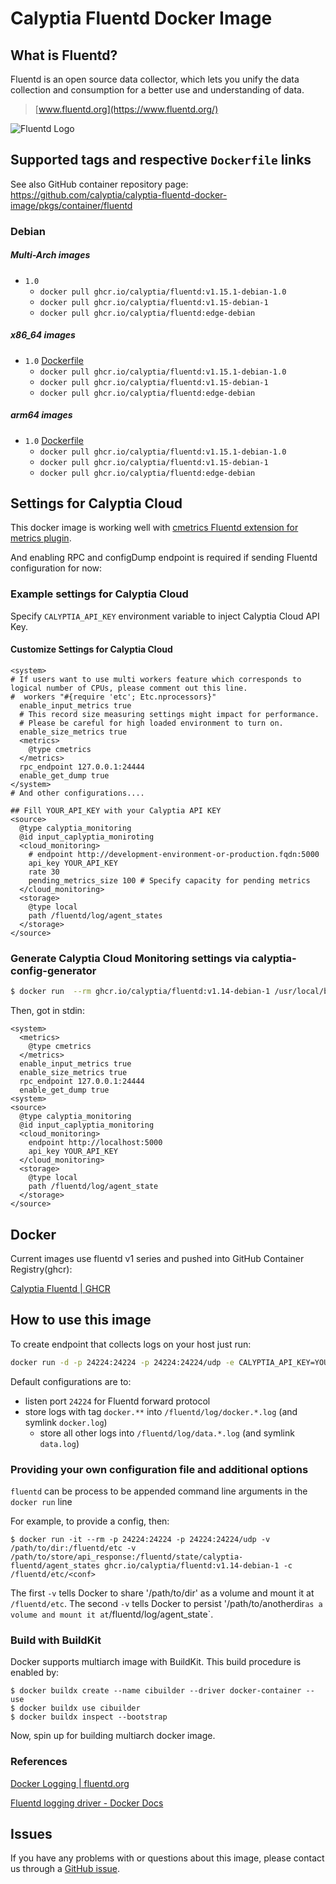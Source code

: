 Calyptia Fluentd Docker Image
=============================

## What is Fluentd?

Fluentd is an open source data collector, which lets you unify the data
collection and consumption for a better use and understanding of data.

> [www.fluentd.org](https://www.fluentd.org/)

![Fluentd Logo](https://www.fluentd.org/assets/img/miscellany/fluentd-logo.png)

## Supported tags and respective `Dockerfile` links

See also GitHub container repository page: https://github.com/calyptia/calyptia-fluentd-docker-image/pkgs/container/fluentd


### Debian

##### Multi-Arch images
- `1.0`
  - `docker pull ghcr.io/calyptia/fluentd:v1.15.1-debian-1.0`
  - `docker pull ghcr.io/calyptia/fluentd:v1.15-debian-1`
  - `docker pull ghcr.io/calyptia/fluentd:edge-debian`

##### x86_64 images
- `1.0` [Dockerfile](v1.15/debian/Dockerfile)
  - `docker pull ghcr.io/calyptia/fluentd:v1.15.1-debian-1.0`
  - `docker pull ghcr.io/calyptia/fluentd:v1.15-debian-1`
  - `docker pull ghcr.io/calyptia/fluentd:edge-debian`

##### arm64 images
- `1.0` [Dockerfile](v1.15/debian/Dockerfile)
  - `docker pull ghcr.io/calyptia/fluentd:v1.15.1-debian-1.0`
  - `docker pull ghcr.io/calyptia/fluentd:v1.15-debian-1`
  - `docker pull ghcr.io/calyptia/fluentd:edge-debian`

## Settings for Calyptia Cloud

This docker image is working well with [cmetrics Fluentd extension for metrics plugin](https://github.com/calyptia/fluent-plugin-metrics-cmetrics).

And enabling RPC and configDump endpoint is required if sending Fluentd configuration for now:

### Example settings for Calyptia Cloud

Specify `CALYPTIA_API_KEY` environment variable to inject Calyptia Cloud API Key.

#### Customize Settings for Calyptia Cloud

```aconf
<system>
# If users want to use multi workers feature which corresponds to logical number of CPUs, please comment out this line.
#  workers "#{require 'etc'; Etc.nprocessors}"
  enable_input_metrics true
  # This record size measuring settings might impact for performance.
  # Please be careful for high loaded environment to turn on.
  enable_size_metrics true
  <metrics>
    @type cmetrics
  </metrics>
  rpc_endpoint 127.0.0.1:24444
  enable_get_dump true
</system>
# And other configurations....

## Fill YOUR_API_KEY with your Calyptia API KEY
<source>
  @type calyptia_monitoring
  @id input_caplyptia_moniroting
  <cloud_monitoring>
    # endpoint http://development-environment-or-production.fqdn:5000
    api_key YOUR_API_KEY
    rate 30
    pending_metrics_size 100 # Specify capacity for pending metrics
  </cloud_monitoring>
  <storage>
    @type local
    path /fluentd/log/agent_states
  </storage>
</source>
```

### Generate Calyptia Cloud Monitoring settings via calyptia-config-generator

```bash
$ docker run  --rm ghcr.io/calyptia/fluentd:v1.14-debian-1 /usr/local/bundle/bin/calyptia-config-generator YOUR_API_KEY --enable-size-metrics --storage-agent-token-dir /fluentd/log --endpoint http://localhost:5000
```

Then, got in stdin:

```aconf
<system>
  <metrics>
    @type cmetrics
  </metrics>
  enable_input_metrics true
  enable_size_metrics true
  rpc_endpoint 127.0.0.1:24444
  enable_get_dump true
<system>
<source>
  @type calyptia_monitoring
  @id input_caplyptia_monitoring
  <cloud_monitoring>
    endpoint http://localhost:5000
    api_key YOUR_API_KEY
  </cloud_monitoring>
  <storage>
    @type local
    path /fluentd/log/agent_state
  </storage>
</source>
```

## Docker

Current images use fluentd v1 series and pushed into GitHub Container Registry(ghcr):

[Calyptia Fluentd | GHCR ](https://github.com/calyptia/calyptia-fluentd-docker-image/pkgs/container/fluentd)

## How to use this image

To create endpoint that collects logs on your host just run:

```bash
docker run -d -p 24224:24224 -p 24224:24224/udp -e CALYPTIA_API_KEY=YOUR_API_KEY [-e CALYPTIA_ENDPOINT=http://localhost:5000] ghcr.io/calyptia/fluentd:v1.14-debian-1
```

Default configurations are to:

- listen port `24224` for Fluentd forward protocol
- store logs with tag `docker.**` into `/fluentd/log/docker.*.log`
  (and symlink `docker.log`)
  - store all other logs into `/fluentd/log/data.*.log` (and symlink `data.log`)

### Providing your own configuration file and additional options

`fluentd` can be process to be appended command line arguments in the `docker run` line

For example, to provide a config, then:

```console
$ docker run -it --rm -p 24224:24224 -p 24224:24224/udp -v /path/to/dir:/fluentd/etc -v /path/to/store/api_response:/fluentd/state/calyptia-fluentd/agent_states ghcr.io/calyptia/fluentd:v1.14-debian-1 -c /fluentd/etc/<conf>
```

The first `-v` tells Docker to share '/path/to/dir' as a volume and mount it at `/fluentd/etc`.
The second `-v` tells Docker to persist '/path/to/anotherdir` as a volume and mount it at `/fluentd/log/agent_state`.

### Build with BuildKit

Docker supports multiarch image with BuildKit. This build procedure is enabled by:

```console
$ docker buildx create --name cibuilder --driver docker-container --use
$ docker buildx use cibuilder
$ docker buildx inspect --bootstrap
```

Now, spin up for building multiarch docker image.

### References

[Docker Logging | fluentd.org][docker-logging-recipe]

[Fluentd logging driver - Docker Docs][docker-engine-docs]

## Issues

If you have any problems with or questions about this image, please contact us
through a [GitHub issue](https://github.com/calyptia/calyptia-fluentd-docker-image/issues).

[docker-logging-recipe]: https://www.fluentd.org/guides/recipes/docker-logging
[docker-engine-docs]: https://docs.docker.com/engine/reference/logging/fluentd
